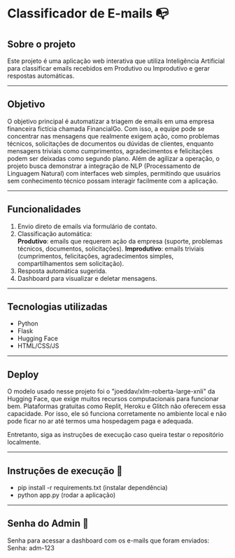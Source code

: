 # Classificador de E-mails 📭

## Sobre o projeto

Este projeto é uma aplicação web interativa que utiliza Inteligência Artificial para classificar emails recebidos em Produtivo ou Improdutivo e gerar respostas automáticas. 

---

## Objetivo

O objetivo principal é automatizar a triagem de emails em uma empresa financeira fictícia chamada FinancialGo. 
Com isso, a equipe pode se concentrar nas mensagens que realmente exigem ação, como problemas técnicos, solicitações de documentos ou dúvidas de clientes, enquanto mensagens triviais como cumprimentos, agradecimentos e felicitações podem ser deixadas como segundo plano.
Além de agilizar a operação, o projeto busca demonstrar a integração de NLP (Processamento de Linguagem Natural) com interfaces web simples, permitindo que usuários sem conhecimento técnico possam interagir facilmente com a aplicação.

---

## Funcionalidades
1. Envio direto de emails via formulário de contato. 
2. Classificação automática:<br>
  **Produtivo**: emails que requerem ação da empresa (suporte, problemas técnicos, documentos, solicitações).
  **Improdutivo**: emails triviais (cumprimentos, felicitações, agradecimentos simples, compartilhamentos sem solicitação).
3. Resposta automática sugerida.
4. Dashboard para visualizar e deletar mensagens.

---

## Tecnologias utilizadas
- Python 
- Flask
- Hugging Face 
- HTML/CSS/JS

---

## Deploy
O modelo usado nesse projeto foi o "joeddav/xlm-roberta-large-xnli" da Hugging Face, que exige muitos recursos computacionais para funcionar bem. Plataformas gratuitas como Replit, Heroku e Glitch não oferecem essa capacidade. Por isso, ele só funciona corretamente no ambiente local e não pode ficar no ar até termos uma hospedagem paga e adequada.

Entretanto, siga as instruções de execução caso queira testar o repositório localmente. 

---

## Instruções de execução 📃
- pip install -r requirements.txt (instalar dependência)
- python app.py (rodar a aplicação)

---

## Senha do Admin 🔑 
Senha para acessar a dashboard com os e-mails que foram enviados:<br>
Senha: adm-123
